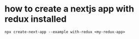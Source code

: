 # how to create a nextjs app with redux installed

```
npx create-next-app --example with-redux <my-redux-app>
```